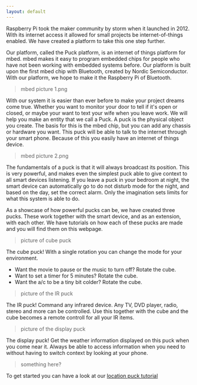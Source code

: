 ```yaml
---
layout: default
---
```


Raspberry Pi took the maker community by storm when it launched in 2012.
With its internet access it allowed for small projects be internet-of-things enabled.
We have created a platform to take this one step further.

Our platform, called the Puck platform, is an internet of things platform for mbed.
mbed makes it easy to program embedded chips for people who have not been working with embedded systems before.
Our platform is built upon the first mbed chip with Bluetooth, created by Nordic Semiconductor.
With our platform, we hope to make it the Raspberry Pi of Bluetooth.

> mbed picture 1.png

With our system it is easier than ever before to make your project dreams come true.
Whether you want to monitor your door to tell if it's open or closed, or maybe your want to text your wife when you leave work.
We will help you make an entity that we call a Puck.
A puck is the physical object you create.
The basis for this is the mbed chip, but you can add any chassis or hardware you want.
This puck will be able to talk to the internet through your smart phone.
Because of this you easily have an internet of things device.

> mbed picture 2.png

The fundamentals of a puck is that it will always broadcast its position.
This is very powerful, and makes even the simplest puck able to give context to all smart devices listening.
If you leave a puck in your bedroom at night, the smart device can automatically go to do not disturb mode for the night, and based on the day, set the correct alarm.
Only the imagination sets limits for what this system is able to do.

As a showcase of how powerful pucks can be, we have created three pucks.
These work together with the smart device, and as an extension, with each other.
We have tutorials on how each of these pucks are made and you will find them on this webpage.

> picture of cube puck

The cube puck! With a single rotation you can change the mode for your environment.
- Want the movie to pause or the music to turn off? Rotate the cube.
- Want to set a timer for 5 minutes? Rotate the cube.
- Want the a/c to be a tiny bit colder? Rotate the cube.

> picture of the IR puck

The IR puck! Command any infrared device.
Any TV, DVD player, radio, stereo and more can be controlled.
Use this together with the cube and the cube becomes a remote controll for all your IR items.

> picture of the display puck

The display puck! Get the weather information displayed on this puck when you come near it.
Always be able to access information when you need to without having to switch context by looking at your phone.

> something here?

To get started you can have a look at our [location puck tutorial](tutorials/location.html)
